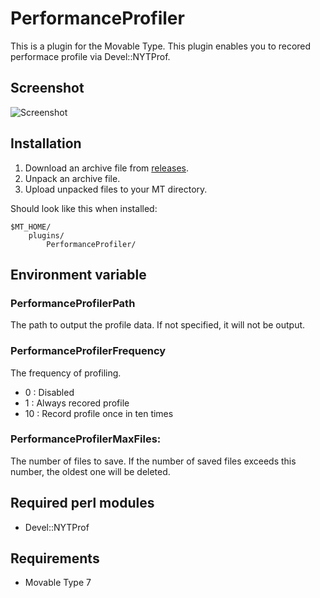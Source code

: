 # PerformanceProfiler

This is a plugin for the Movable Type.
This plugin enables you to recored performace profile via Devel::NYTProf.

## Screenshot

![Screenshot](https://raw.githubusercontent.com/usualoma/mt-plugin-PerformanceProfiler/master/artwork/screenshot.png)

## Installation

1. Download an archive file from [releases](https://github.com/usualoma/mt-plugin-PerformanceProfiler/releases).
1. Unpack an archive file.
1. Upload unpacked files to your MT directory.

Should look like this when installed:

    $MT_HOME/
        plugins/
            PerformanceProfiler/

## Environment variable

### PerformanceProfilerPath

The path to output the profile data.
If not specified, it will not be output.

### PerformanceProfilerFrequency

The frequency of profiling.

* 0 : Disabled
* 1 : Always recored profile
* 10 : Record profile once in ten times

### PerformanceProfilerMaxFiles:

The number of files to save.
If the number of saved files exceeds this number, the oldest one will be deleted.

## Required perl modules

* Devel::NYTProf

## Requirements

* Movable Type 7
